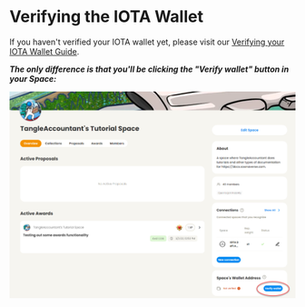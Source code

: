 # Verifying the IOTA Wallet

If you haven't verified your IOTA wallet yet, please visit our [Verifying your IOTA Wallet Guide](../all-users-getting-started/verifying-your-iota-wallet.md).

_**The only difference is that you'll be clicking the "Verify wallet" button in your Space:**_

![](<../.gitbook/assets/image (32).png>)
